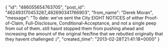  {
   "id": "486055654763705",
   "post_id": "462493170453287_482690341766903",
   "from_name": "Derek Moran",
   "message": "To date: we've sent the City EIGHT NOTICES of either Proof-of-Claim, Full-Disclosure, Conditional-Acceptance, and not a single peep from out of them..still hasnt stopped them from pushing ahead and increasing the amount of the original fee/fine that we rebutted originally that they havent challenged :/",
   "created_time": "2013-02-28T21:41:18+0000"
 }
